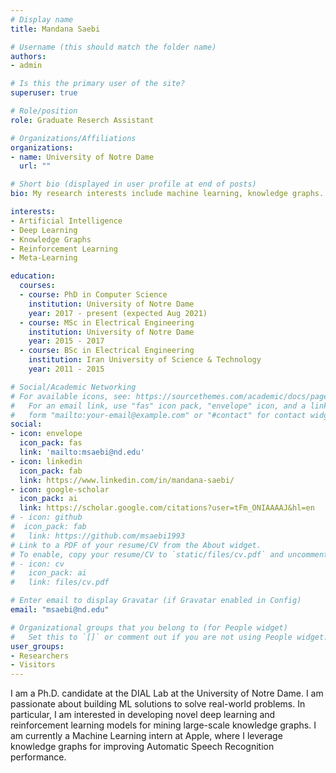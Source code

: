 ```yaml
---
# Display name
title: Mandana Saebi

# Username (this should match the folder name)
authors:
- admin

# Is this the primary user of the site?
superuser: true

# Role/position
role: Graduate Reserch Assistant

# Organizations/Affiliations
organizations:
- name: University of Notre Dame
  url: ""

# Short bio (displayed in user profile at end of posts)
bio: My research interests include machine learning, knowledge graphs.

interests:
- Artificial Intelligence
- Deep Learning
- Knowledge Graphs
- Reinforcement Learning
- Meta-Learning

education:
  courses:
  - course: PhD in Computer Science
    institution: University of Notre Dame
    year: 2017 - present (expected Aug 2021)
  - course: MSc in Electrical Engineering
    institution: University of Notre Dame
    year: 2015 - 2017
  - course: BSc in Electrical Engineering
    institution: Iran University of Science & Technology
    year: 2011 - 2015

# Social/Academic Networking
# For available icons, see: https://sourcethemes.com/academic/docs/page-builder/#icons
#   For an email link, use "fas" icon pack, "envelope" icon, and a link in the
#   form "mailto:your-email@example.com" or "#contact" for contact widget.
social:
- icon: envelope
  icon_pack: fas
  link: 'mailto:msaebi@nd.edu' 
- icon: linkedin
  icon_pack: fab
  link: https://www.linkedin.com/in/mandana-saebi/
- icon: google-scholar
  icon_pack: ai
  link: https://scholar.google.com/citations?user=tFm_ONIAAAAJ&hl=en
# - icon: github
#  icon_pack: fab
#   link: https://github.com/msaebi1993
# Link to a PDF of your resume/CV from the About widget.
# To enable, copy your resume/CV to `static/files/cv.pdf` and uncomment the lines below.
# - icon: cv
#   icon_pack: ai
#   link: files/cv.pdf

# Enter email to display Gravatar (if Gravatar enabled in Config)
email: "msaebi@nd.edu"

# Organizational groups that you belong to (for People widget)
#   Set this to `[]` or comment out if you are not using People widget.
user_groups:
- Researchers
- Visitors
---
```

I am a Ph.D. candidate at the DIAL Lab at the University of Notre Dame. I am passionate about building ML solutions to solve real-world problems. In particular, I am interested in developing novel deep learning and reinforcement learning models for mining large-scale knowledge graphs.
I am currently a Machine Learning intern at Apple, where I leverage knowledge graphs for improving Automatic Speech Recognition performance. 

